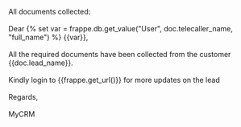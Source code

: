 All documents collected:<br><br>
Dear {% set var = frappe.db.get_value("User", doc.telecaller_name, "full_name") %} {{var}},<br><br>
All the required documents have been collected from the customer {{doc.lead_name}}.<br><br>
Kindly login to {{frappe.get_url()}} for more updates on the lead<br><br>
Regards,<br><br>
MyCRM